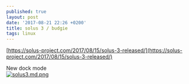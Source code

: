 ```yaml
---
published: true
layout: post
date: '2017-08-21 22:26 +0200'
title: solus 3 / budgie
tags: linux
---
```

[https://solus-project.com/2017/08/15/solus-3-released/](https://solus-project.com/2017/08/15/solus-3-released/)

New dock mode  
[![solus3.md.png](https://images.weserv.nl/?url=//cdn.scrot.moe/images/2017/08/22/solus3.md.png)](https://images.weserv.nl/?url=//cdn.scrot.moe/images/2017/08/22/solus3.png)
